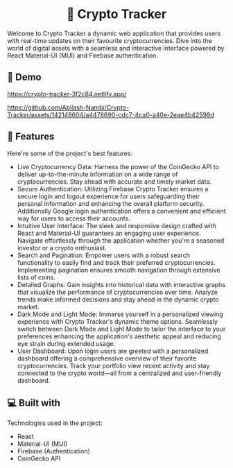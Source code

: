 <h1 align="center" id="title">🚀 Crypto Tracker</h1>

<p id="description">Welcome to Crypto Tracker a dynamic web application that provides users with real-time updates on their favourite cryptocurrencies. Dive into the world of digital assets with a seamless and interactive interface powered by React Material-UI (MUI) and Firebase authentication.</p>

<h2>🚀 Demo</h2>

https://crypto-tracker-3f2c84.netlify.app/


https://github.com/Abilash-Nambi/Crypto-Tracker/assets/142148604/a4478690-cdc7-4ca0-a40e-2eae4b42598d

  
<h2>🧐 Features</h2>

Here're some of the project's best features:

*   Live Cryptocurrency Data: Harness the power of the CoinGecko API to deliver up-to-the-minute information on a wide range of cryptocurrencies. Stay ahead with accurate and timely market data.
*   Secure Authentication: Utilizing Firebase Crypto Tracker ensures a secure login and logout experience for users safeguarding their personal information and enhancing the overall platform security. Additionally Google login authentication offers a convenient and efficient way for users to access their accounts.
*   Intuitive User Interface: The sleek and responsive design crafted with React and Material-UI guarantees an engaging user experience. Navigate effortlessly through the application whether you're a seasoned investor or a crypto enthusiast.
*   Search and Pagination: Empower users with a robust search functionality to easily find and track their preferred cryptocurrencies. Implementing pagination ensures smooth navigation through extensive lists of coins.
*   Detailed Graphs: Gain insights into historical data with interactive graphs that visualize the performance of cryptocurrencies over time. Analyze trends make informed decisions and stay ahead in the dynamic crypto market.
*   Dark Mode and Light Mode: Immerse yourself in a personalized viewing experience with Crypto Tracker's dynamic theme options. Seamlessly switch between Dark Mode and Light Mode to tailor the interface to your preferences enhancing the application's aesthetic appeal and reducing eye strain during extended usage.
*   User Dashboard: Upon login users are greeted with a personalized dashboard offering a comprehensive overview of their favorite cryptocurrencies. Track your portfolio view recent activity and stay connected to the crypto world—all from a centralized and user-friendly dashboard.

  
  
<h2>💻 Built with</h2>

Technologies used in the project:

*   React
*   Material-UI (MUI)
*   Firebase (Authentication)
*   CoinGecko API
